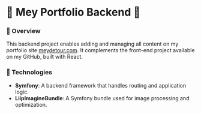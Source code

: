 # 🌈 Mey Portfolio Backend 🌈

### 🚀 Overview
This backend project enables adding and managing all content on my portfolio site [meydetour.com](https://www.meydetour.com/). It complements the front-end project available on my GitHub, built with React.

### 🔧 Technologies
- **Symfony**: A backend framework that handles routing and application logic.
- **LiipImagineBundle**: A Symfony bundle used for image processing and optimization.
